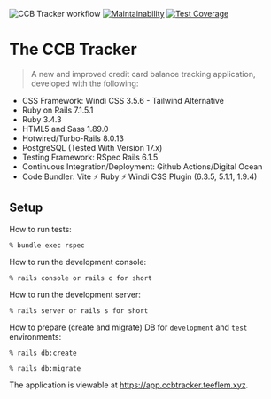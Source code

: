 ![CCB Tracker workflow](https://github.com/tflem/ccb_tracker/actions/workflows/ccbtracker.yml/badge.svg)
[![Maintainability](https://api.codeclimate.com/v1/badges/e4c19498a08452767121/maintainability)](https://codeclimate.com/github/tflem/ccb_tracker/maintainability)
[![Test Coverage](https://api.codeclimate.com/v1/badges/e4c19498a08452767121/test_coverage)](https://codeclimate.com/github/tflem/ccb_tracker/test_coverage)

# The CCB Tracker

> A new and improved credit card balance tracking application, developed with the following:

- CSS Framework: Windi CSS 3.5.6 - Tailwind Alternative
- Ruby on Rails 7.1.5.1
- Ruby 3.4.3
- HTML5 and Sass 1.89.0
- Hotwired/Turbo-Rails 8.0.13
- PostgreSQL (Tested With Version 17.x)
- Testing Framework: RSpec Rails 6.1.5
- Continuous Integration/Deployment: Github Actions/Digital Ocean
- Code Bundler: Vite ⚡️ Ruby ⚡️ Windi CSS Plugin (6.3.5, 5.1.1, 1.9.4)

## Setup

How to run tests:

```
% bundle exec rspec
```

How to run the development console:

```
% rails console or rails c for short
```

How to run the development server:

```
% rails server or rails s for short
```

How to prepare (create and migrate) DB for `development` and `test` environments:

```
% rails db:create

% rails db:migrate
```

The application is viewable at https://app.ccbtracker.teeflem.xyz.
